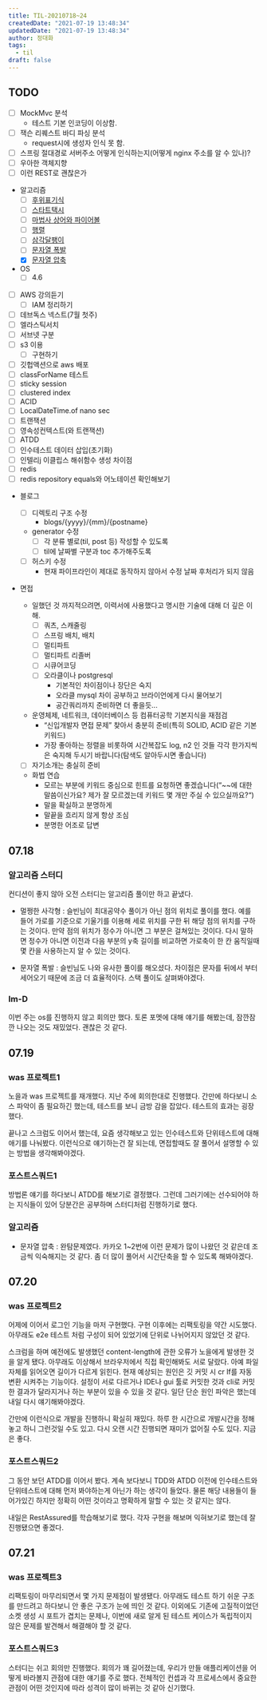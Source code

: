 ```yaml
---
title: TIL-20210718~24
createdDate: "2021-07-19 13:48:34"
updatedDate: "2021-07-19 13:48:34"
author: 정대화
tags:
  - til
draft: false
---
```


## TODO

- [ ] MockMvc 분석
  - 테스트 기본 인코딩이 이상함.
- [ ] 잭슨 리퀘스트 바디 파싱 분석
  - request시에 생성자 인식 못 함.
- [ ] 스프링 절대경로 서버주소 어떻게 인식하는지(어떻게 nginx 주소를 알 수 있나)?
- [ ] 우아한 객체지향
- [ ] 이런 REST로 괜찮은가

- 알고리즘
  - [ ] [후위표기식](https://www.acmicpc.net/problem/1918)
  - [ ] [스타트택시](https://www.acmicpc.net/problem/19238)
  - [ ] [마법사 상어와 파이어볼](https://www.acmicpc.net/problem/20056)
  - [ ] [행렬](https://www.acmicpc.net/problem/1080)
  - [ ] [삼각달팽이](https://programmers.co.kr/learn/courses/30/lessons/68645)
  - [ ] [문자열 폭발](https://www.acmicpc.net/problem/9935)
  - [x] [문자열 압축](https://programmers.co.kr/learn/courses/30/lessons/60057)

- OS
  - [ ] 4.6

- [ ] AWS 강의듣기
  - [ ] IAM 정리하기
- [ ] 데브독스 넥스트(7월 첫주)
- [ ] 엘라스틱서치
- [ ] 서브넷 구분
- [ ] s3 이용
  - [ ] 구현하기
- [ ] 깃헙액션으로 aws 배포
- [ ] classForName 테스트
- [ ] sticky session
- [ ] clustered index
- [ ] ACID
- [ ] LocalDateTime.of nano sec
- [ ] 트랜잭션
- [ ] 영속성컨텍스트(와 트랜잭션)
- [ ] ATDD
- [ ] 인수테스트 데이터 삽입(초기화)
- [ ] 인텔리j 이클립스 해쉬함수 생성 차이점
- [ ] redis
- [ ] redis repository equals와 어노테이션 확인해보기

- 블로그
  - [ ] 디렉토리 구조 수정
    - blogs/{yyyy}/{mm}/{postname}
  - generator 수정
    -[ ] 각 분류 별로(til, post 등) 작성할 수 있도록
    -[ ] til에 날짜별 구분과 toc 추가해주도록
  - [ ] 허스키 수정
    - 현재 파이프라인이 제대로 동작하지 않아서 수정 날짜 후처리가 되지 않음

- 면접

  - 일했던 것 까지적으려면, 이력서에 사용했다고 명시한 기술에 대해 더 깊은 이해.
    - [ ] 쿼츠, 스캐줄링
    - [ ] 스프링 배치, 배치
    - [ ] 멀티파트
    - [ ] 멀티파트 리졸버
    - [ ] 시큐어코딩
    - [ ] 오라클이나 postgresql
      - 기본적인 차이점이나 장단은 숙지
      - 오라클 mysql 차이 공부하고 브라이언에게 다시 물어보기
      - 공간쿼리까지 준비하면 더 좋을듯...

  - 운영체제, 네트워크, 데이터베이스 등 컴퓨터공학 기본지식을 재점검
    - “신입개발자 면접 문제” 찾아서 충분히 준비(특히 SOLID, ACID 같은 기본 키워드)
    - 가장 좋아하는 정렬을 비롯하여 시간복잡도 log, n2 인 것들 각각 한가지씩은 숙지해 두시기 바랍니다(탐색도 알아두시면 좋습니다)

  - [ ] 자기소개는 충실히 준비

  - 화법 연습
    - 모르는 부분에 키워드 중심으로 힌트를 요청하면 좋겠습니다(“~~에 대한 말씀이신가요? 제가 잘 모르겠는데 키워드 몇 개만 주실 수 있으실까요?“)
    - 말을 확실하고 분명하게
    - 말끝을 흐리지 않게 항상 조심  
    - 분명한 어조로 답변

## 07.18

### 알고리즘 스터디

컨디션이 좋지 않아 오전 스터디는 알고리즘 풀이만 하고 끝냈다.

- 멀쩡한 사각형 : 슬빈님이 최대공약수 풀이가 아닌 점의 위치로 풀이를 했다. 예를 들어 가로를 기준으로 기울기를 이용해 세로 위치를 구한 뒤 해당 점의 위치를 구하는 것이다. 만약 점의 위치가 정수가 아니면 그 부분은 걸쳐있는 것이다. 다시 말하면 정수가 아니면 이전과 다음 부분의 y축 길이를 비교하면 가로축이 한 칸 움직일때 몇 칸을 사용하는지 알 수 있는 것이다.

- 문자열 폭발 : 슬빈님도 나와 유사한 풀이를 해오셨다. 차이점은 문자를 뒤에서 부터 세어오기 때문에 조금 더 효율적이다. 스택 풀이도 살펴봐야겠다.

### Im-D

이번 주는 os를 진행하지 않고 회의만 했다. 토론 포멧에 대해 얘기를 해봤는데, 잠깐잠깐 나오는 것도 재밌었다. 괜찮은 것 같다.

## 07.19

### was 프로젝트1

노을과 was 프로젝트를 재개했다. 지난 주에 회의한대로 진행했다. 간만에 하다보니 소스 파악이 좀 필요하긴 했는데, 테스트를 보니 금방 감을 잡았다. 테스트의 효과는 굉장했다.

끝나고 스크럼도 이어서 했는데, 요즘 생각해보고 있는 인수테스트와 단위테스트에 대해 애기를 나눠봤다. 이런식으로 얘기하는건 잘 되는데, 면접할때도 잘 풀어서 설명할 수 있는 방법을 생각해봐야겠다.

### 포스트스쿼드1

방법론 얘기를 하다보니 ATDD를 해보기로 결정했다. 그런데 그러기에는 선수되어야 하는 지식들이 있어 당분간은 공부하며 스터디처럼 진행하기로 했다.

### 알고리즘

- 문자열 압축 : 완탐문제였다. 카카오 1~2번에 이런 문제가 많이 나왔던 것 같은데 조금씩 익숙해지는 것 같다. 좀 더 많이 풀어서 시간단축을 할 수 있도록 해봐야겠다.

## 07.20

### was 프로젝트2

어제에 이어서 로그인 기능을 마저 구현했다. 구현 이후에는 리팩토링을 약간 시도했다. 아무래도 e2e 테스트 처럼 구성이 되어 있었기에 단위로 나뉘어지지 않았던 것 같다.

스크럼을 하며 예전에도 발생했던 content-length에 관한 오류가 노을에게 발생한 것을 알게 됐다. 아무래도 이상해서 브라우저에서 직접 확인해봐도 서로 달랐다. 아예 파일 자체를 읽어오면 길이가 다르게 읽힌다. 현재 예상되는 원인은 깃 커밋 시 cr lf를 자동 변환 시켜주는 기능이다. 설정이 서로 다르거나 IDE나 gui 툴로 커밋한 것과 cli로 커밋한 결과가 달라지거나 하는 부분이 있을 수 있을 것 같다. 일단 단순 원인 파악은 했는데 내일 다시 얘기해봐야겠다.

간만에 이런식으로 개발을 진행하니 확실히 재밌다. 하루 한 시간으로 개발시간을 정해놓고 하니 그런것일 수도 있고. 다시 오랜 시간 진행되면 재미가 없어질 수도 있다. 지금은 좋다.

### 포스트스쿼드2

그 동안 보던 ATDD를 이어서 봤다. 계속 보다보니 TDD와 ATDD 이전에 인수테스트와 단위테스트에 대해 먼저 봐야하는게 아닌가 하는 생각이 들었다. 물론 해당 내용들이 들어가있긴 하지만 정확히 어떤 것이라고 명확하게 말할 수 있는 것 같지는 않다.

내일은 RestAssured를 학습해보기로 했다. 각자 구현을 해보며 익혀보기로 했는데 잘 진행됐으면 좋겠다.

## 07.21

### was 프로젝트3

리팩토링이 마무리되면서 몇 가지 문제점이 발생됐다. 아무래도 테스트 하기 쉬운 구조를 만드려고 하다보니 안 좋은 구조가 눈에 띄인 것 같다. 이외에도 기존에 고질적이었던 소켓 생성 시 포트가 겹치는 문제나, 이번에 새로 알게 된 테스트 케이스가 독립적이지 않은 문제를 발견해서 해결해야 할 것 같다.

### 포스트스쿼드3

스터디는 쉬고 회의만 진행했다. 회의가 꽤 길어졌는데, 우리가 만들 애플리케이션을 어떻게 바라볼지 관점에 대한 얘기를 주로 했다. 전체적인 컨셉과 각 프로세스에서 중요한 관점이 어떤 것인지에 따라 성격이 많이 바뀌는 것 같아 신기했다.
